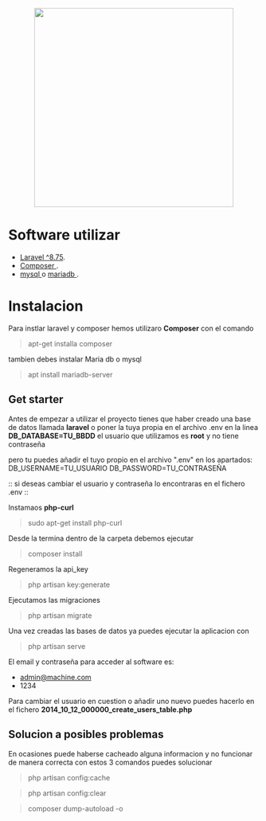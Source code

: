 <p align="center"><a href="https://laravel.com" target="_blank"><img src="https://raw.githubusercontent.com/laravel/art/master/logo-lockup/5%20SVG/2%20CMYK/1%20Full%20Color/laravel-logolockup-cmyk-red.svg" width="400"></a></p>

# Software utilizar

 - [ Laravel ^8.75](https://laravel.com/).
 - [ Composer ](https://getcomposer.org/).
 - [ mysql ](https://www.mysql.com/) o [ mariadb ](https://mariadb.org/).


# Instalacion 

Para instlar laravel y composer hemos utilizaro **Composer** con el comando

> apt-get installa composer

tambien debes instalar Maria db o mysql

>  apt install mariadb-server

## Get starter

Antes de empezar a utilizar el proyecto tienes que haber creado una base de datos llamada **laravel** o poner la tuya propia en el archivo .env en la linea **DB_DATABASE=TU_BBDD** el usuario que utilizamos es **root** y no tiene contraseña

pero tu puedes añadir el tuyo propio en el archivo ".env" en los apartados:
DB_USERNAME=TU_USUARIO
DB_PASSWORD=TU_CONTRASEÑA

 :: si deseas cambiar el usuario y contraseña lo encontraras en el fichero .env ::

Instamaos **php-curl** 

> sudo apt-get install php-curl

Desde la termina dentro de la carpeta debemos ejecutar 

> composer install

Regeneramos la api_key

> php artisan key:generate

Ejecutamos las migraciones

> php artisan migrate


Una vez creadas las bases de datos ya puedes ejecutar la aplicacion con

>  php artisan serve


El email y contraseña para acceder al software es:

* admin@machine.com
* 1234


Para cambiar el usuario en cuestion o añadir uno nuevo puedes hacerlo en el fichero
**2014_10_12_000000_create_users_table.php**


## Solucion a posibles problemas

En ocasiones puede haberse cacheado alguna informacion y no funcionar de manera correcta con estos 3 comandos puedes solucionar 

> php artisan config:cache

> php artisan config:clear

> composer dump-autoload -o
